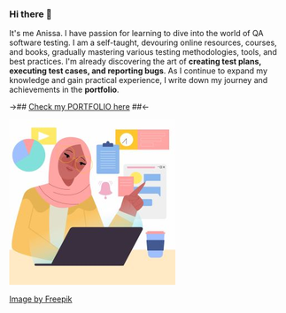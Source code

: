 ### Hi there 👋

It's me Anissa. I have passion for learning  to dive into the world of QA software testing. I am a self-taught, devouring online resources, courses, and books, gradually mastering various testing methodologies, tools, and best practices. I'm already discovering the art of **creating test plans, executing test cases, and reporting bugs**. As I continue to expand my knowledge and gain practical experience, I  write down my journey and achievements in the **portfolio**.

 ->## [Check my PORTFOLIO here]() ##<-

 ![](8077386.jpg) 
 
[Image by Freepik](https://www.freepik.com/free-vector/hand-drawn-iranian-woman-illustration_33579216.htm#query=hijab%20computer%20from%20behind&position=25&from_view=search&track=ais)
